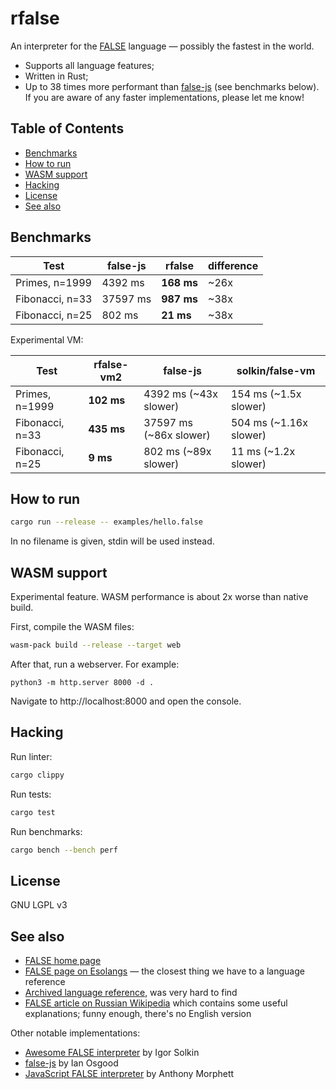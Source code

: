 # rfalse

An interpreter for the [FALSE](https://esolangs.org/wiki/FALSE) language — possibly the fastest in the world.

- Supports all language features;
- Written in Rust;
- Up to 38 times more performant than [false-js](http://www.quirkster.com/iano/js/false-js.html) (see benchmarks below). If you are aware of any faster implementations, please let me know!

## Table of Contents

- [Benchmarks](#benchmarks)
- [How to run](#how-to-run)
- [WASM support](#wasm-support)
- [Hacking](#hacking)
- [License](#license)
- [See also](#see-also)

## Benchmarks

| Test | false-js | rfalse | difference |
|------|----------|--------|------------|
| Primes, n=1999 | 4392 ms | **168 ms** | ~26x
| Fibonacci, n=33 | 37597 ms | **987 ms** | ~38x
| Fibonacci, n=25 | 802 ms | **21 ms** | ~38x

Experimental VM:

| Test | rfalse-vm2 | false-js | solkin/false-vm |
|------|------------|----------|-----------------|
| Primes, n=1999 | **102 ms** | 4392 ms (~43x slower) | 154 ms (~1.5x slower)
| Fibonacci, n=33 | **435 ms** | 37597 ms (~86x slower) | 504 ms (~1.16x slower)
| Fibonacci, n=25 | **9 ms** | 802 ms (~89x slower) | 11 ms (~1.2x slower)

## How to run

```sh
cargo run --release -- examples/hello.false
```

In no filename is given, stdin will be used instead.

## WASM support

Experimental feature. WASM performance is about 2x worse than native build.

First, compile the WASM files:

```sh
wasm-pack build --release --target web
```

After that, run a webserver. For example:

```
python3 -m http.server 8000 -d .
```

Navigate to http://localhost:8000 and open the console.

## Hacking

Run linter:

```sh
cargo clippy
```

Run tests:

```sh
cargo test
```

Run benchmarks:

```sh
cargo bench --bench perf
```

## License

GNU LGPL v3

## See also

* [FALSE home page](https://strlen.com/false-language/)
* [FALSE page on Esolangs](https://esolangs.org/wiki/FALSE) — the closest thing we have to a language reference
* [Archived language reference](https://web.archive.org/web/20110716155733/http://strlen.com/false/false.txt), was very hard to find
* [FALSE article on Russian Wikipedia](https://ru.wikipedia.org/wiki/FALSE) which contains some useful explanations; funny enough, there's no English version

Other notable implementations:

* [Awesome FALSE interpreter](https://github.com/solkin/false-vm) by Igor Solkin
* [false-js](https://www.quirkster.com/iano/js/false-js.html) by Ian Osgood
* [JavaScript FALSE interpreter](https://morphett.info/false/false.html) by Anthony Morphett

